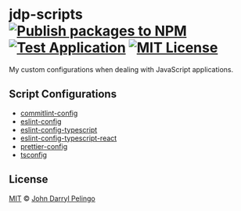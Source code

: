# jdp-scripts [![Publish packages to NPM][badge-publish-packages-to-npm-status]][workflow-publish-packages-to-npm] [![Test Application][badge-publish-packages-to-npm-status]][workflow-test-application] [![MIT License][shield-license]][license]

My custom configurations when dealing with JavaScript applications.

## Script Configurations

- [commitlint-config](./packages/commitlint-config)
- [eslint-config](./packages/eslint-config)
- [eslint-config-typescript](./packages/eslint-config-typescript)
- [eslint-config-typescript-react](./packages/eslint-config-typescript-react)
- [prettier-config](./packages/prettier-config)
- [tsconfig](./packages/tsconfig)

## License

[MIT][license] &copy; [John Darryl Pelingo][me]

[badge-publish-packages-to-npm-status]:
  https://github.com/john-d-pelingo/jdp-scripts/actions/workflows/npm-publish.yml/badge.svg
[badge-test-application-status]:
  https://github.com/john-d-pelingo/jdp-scripts/actions/workflows/test-application.yml/badge.svg
[license]: LICENSE
[me]: https://johndpelingo.com/
[shield-license]: https://img.shields.io/badge/License-MIT-lavender.svg
[workflow-publish-packages-to-npm]:
  https://github.com/john-d-pelingo/jdp-scripts/actions/workflows/npm-publish.yml
[workflow-test-application]:
  https://github.com/john-d-pelingo/jdp-scripts/actions/workflows/test-application.yml
